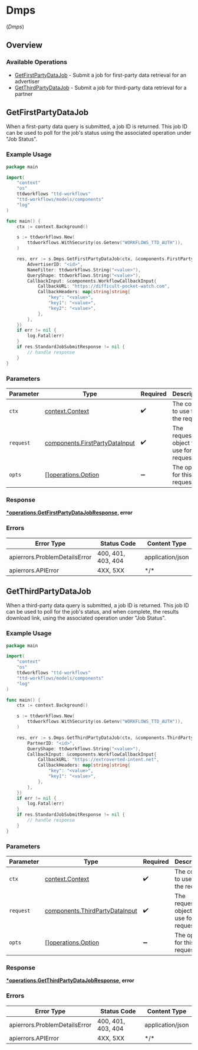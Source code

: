 # Dmps
(*Dmps*)

## Overview

### Available Operations

* [GetFirstPartyDataJob](#getfirstpartydatajob) - Submit a job for first-party data retrieval for an advertiser
* [GetThirdPartyDataJob](#getthirdpartydatajob) - Submit a job for third-party data retrieval for a partner

## GetFirstPartyDataJob

When a first-party data query is submitted, a job ID is returned.
This job ID can be used to poll for the job's status using the associated operation under "Job Status".

### Example Usage

```go
package main

import(
	"context"
	"os"
	ttdworkflows "ttd-workflows"
	"ttd-workflows/models/components"
	"log"
)

func main() {
    ctx := context.Background()

    s := ttdworkflows.New(
        ttdworkflows.WithSecurity(os.Getenv("WORKFLOWS_TTD_AUTH")),
    )

    res, err := s.Dmps.GetFirstPartyDataJob(ctx, &components.FirstPartyDataInput{
        AdvertiserID: "<id>",
        NameFilter: ttdworkflows.String("<value>"),
        QueryShape: ttdworkflows.String("<value>"),
        CallbackInput: &components.WorkflowCallbackInput{
            CallbackURL: "https://difficult-pocket-watch.com",
            CallbackHeaders: map[string]string{
                "key": "<value>",
                "key1": "<value>",
                "key2": "<value>",
            },
        },
    })
    if err != nil {
        log.Fatal(err)
    }
    if res.StandardJobSubmitResponse != nil {
        // handle response
    }
}
```

### Parameters

| Parameter                                                                        | Type                                                                             | Required                                                                         | Description                                                                      |
| -------------------------------------------------------------------------------- | -------------------------------------------------------------------------------- | -------------------------------------------------------------------------------- | -------------------------------------------------------------------------------- |
| `ctx`                                                                            | [context.Context](https://pkg.go.dev/context#Context)                            | :heavy_check_mark:                                                               | The context to use for the request.                                              |
| `request`                                                                        | [components.FirstPartyDataInput](../../models/components/firstpartydatainput.md) | :heavy_check_mark:                                                               | The request object to use for the request.                                       |
| `opts`                                                                           | [][operations.Option](../../models/operations/option.md)                         | :heavy_minus_sign:                                                               | The options for this request.                                                    |

### Response

**[*operations.GetFirstPartyDataJobResponse](../../models/operations/getfirstpartydatajobresponse.md), error**

### Errors

| Error Type                    | Status Code                   | Content Type                  |
| ----------------------------- | ----------------------------- | ----------------------------- |
| apierrors.ProblemDetailsError | 400, 401, 403, 404            | application/json              |
| apierrors.APIError            | 4XX, 5XX                      | \*/\*                         |

## GetThirdPartyDataJob

When a third-party data query is submitted, a job ID is returned.
This job ID can be used to poll for the job's status, and when complete, the results download link,
using the associated operation under "Job Status".

### Example Usage

```go
package main

import(
	"context"
	"os"
	ttdworkflows "ttd-workflows"
	"ttd-workflows/models/components"
	"log"
)

func main() {
    ctx := context.Background()

    s := ttdworkflows.New(
        ttdworkflows.WithSecurity(os.Getenv("WORKFLOWS_TTD_AUTH")),
    )

    res, err := s.Dmps.GetThirdPartyDataJob(ctx, &components.ThirdPartyDataInput{
        PartnerID: "<id>",
        QueryShape: ttdworkflows.String("<value>"),
        CallbackInput: &components.WorkflowCallbackInput{
            CallbackURL: "https://extroverted-intent.net",
            CallbackHeaders: map[string]string{
                "key": "<value>",
                "key1": "<value>",
            },
        },
    })
    if err != nil {
        log.Fatal(err)
    }
    if res.StandardJobSubmitResponse != nil {
        // handle response
    }
}
```

### Parameters

| Parameter                                                                        | Type                                                                             | Required                                                                         | Description                                                                      |
| -------------------------------------------------------------------------------- | -------------------------------------------------------------------------------- | -------------------------------------------------------------------------------- | -------------------------------------------------------------------------------- |
| `ctx`                                                                            | [context.Context](https://pkg.go.dev/context#Context)                            | :heavy_check_mark:                                                               | The context to use for the request.                                              |
| `request`                                                                        | [components.ThirdPartyDataInput](../../models/components/thirdpartydatainput.md) | :heavy_check_mark:                                                               | The request object to use for the request.                                       |
| `opts`                                                                           | [][operations.Option](../../models/operations/option.md)                         | :heavy_minus_sign:                                                               | The options for this request.                                                    |

### Response

**[*operations.GetThirdPartyDataJobResponse](../../models/operations/getthirdpartydatajobresponse.md), error**

### Errors

| Error Type                    | Status Code                   | Content Type                  |
| ----------------------------- | ----------------------------- | ----------------------------- |
| apierrors.ProblemDetailsError | 400, 401, 403, 404            | application/json              |
| apierrors.APIError            | 4XX, 5XX                      | \*/\*                         |